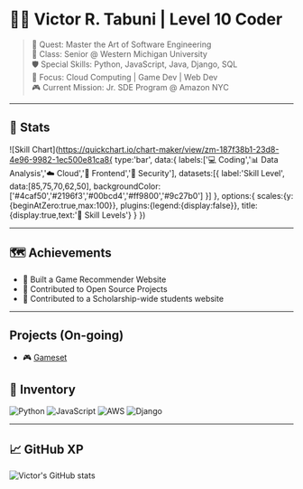 # 🧙‍♂️ Victor R. Tabuni | Level 10 Coder

> 🎯 Quest: Master the Art of Software Engineering  
> 🏫 Class: Senior @ Western Michigan University  
> 🛡️ Special Skills: Python, JavaScript, Java, Django, SQL    
> 🧠 Focus: Cloud Computing | Game Dev | Web Dev  
> 🎮 Current Mission: Jr. SDE Program @ Amazon NYC  

---

## 🧪 Stats

![Skill Chart](https://quickchart.io/chart-maker/view/zm-187f38b1-23d8-4e96-9982-1ec500e81ca8{
  type:'bar',
  data:{
    labels:['💻 Coding','📊 Data Analysis','☁️ Cloud','🎨 Frontend','🔐 Security'],
    datasets:[{
      label:'Skill Level',
      data:[85,75,70,62,50],
      backgroundColor:['#4caf50','#2196f3','#00bcd4','#ff9800','#9c27b0']
    }]
  },
  options:{
    scales:{y:{beginAtZero:true,max:100}},
    plugins:{legend:{display:false}},
    title:{display:true,text:'🧪 Skill Levels'}
  }
})


---

## 🗺️ Achievements

- 🥇 Built a Game Recommender Website
- 🧰 Contributed to Open Source Projects
- 🌟 Contributed to a Scholarship-wide students website

---


## Projects (On-going)
- 🎮 [Gameset](https://github.com/rfldn0/gameset)



## 🎒 Inventory

![Python](https://img.shields.io/badge/Python-3776AB?style=for-the-badge&logo=python&logoColor=white)
![JavaScript](https://img.shields.io/badge/JavaScript-F7DF1E?style=for-the-badge&logo=javascript&logoColor=black)
![AWS](https://img.shields.io/badge/AWS-FF9900?style=for-the-badge&logo=amazonaws&logoColor=white)
![Django](https://img.shields.io/badge/Django-092E20?style=for-the-badge&logo=django&logoColor=white)

---

## 📈 GitHub XP

![Victor's GitHub stats](https://github-readme-stats.vercel.app/api?username=victortabuni&show_icons=true&theme=tokyonight)
